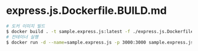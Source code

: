 # express.js.Dockerfile.BUILD.md

```bash
# 도커 이미지 빌드
$ docker build . -t sample.express.js:latest -f ./express.js.Dockerfile
# 컨테이너 실행
$ docker run -d --name=sample.express.js -p 3000:3000 sample.express.js
```